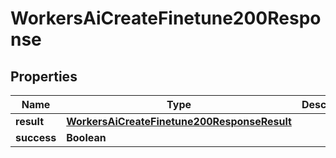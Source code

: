 

# WorkersAiCreateFinetune200Response


## Properties

| Name | Type | Description | Notes |
|------------ | ------------- | ------------- | -------------|
|**result** | [**WorkersAiCreateFinetune200ResponseResult**](WorkersAiCreateFinetune200ResponseResult.md) |  |  |
|**success** | **Boolean** |  |  |



